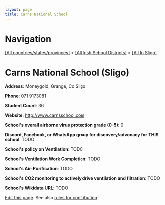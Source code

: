 ```yaml
---
layout: page
title: Carns National School
---
```

# Navigation

[[All countries/states/provinces]](../../..) > [[All Irish School Districts]](../..) > [[All In Sligo]](..)

# Carns National School (Sligo)

**Address**: Moneygold, Grange, Co Sligo

**Phone**: 071 9173081

**Student Count**: 36

**Website**: <http://www.carnsschool.com>

**School's overall airborne virus protection grade (0-5)**: 0

**Discord, Facebook, or WhatsApp group for discovery/advocacy for THIS school**: TODO

**School's policy on Ventilation**: TODO

**School's Ventilation Work Completion**: TODO

**School's Air-Purification**: TODO

**School's CO2 monitoring to actively drive ventilation and filtration**: TODO

**School's Wikidata URL**: TODO


[Edit this page](https://github.com/ventilate-schools/Ireland/edit/main/./Sligo/Carns_National_School.md). See also [rules for contribution](../../../contribution-rules/)